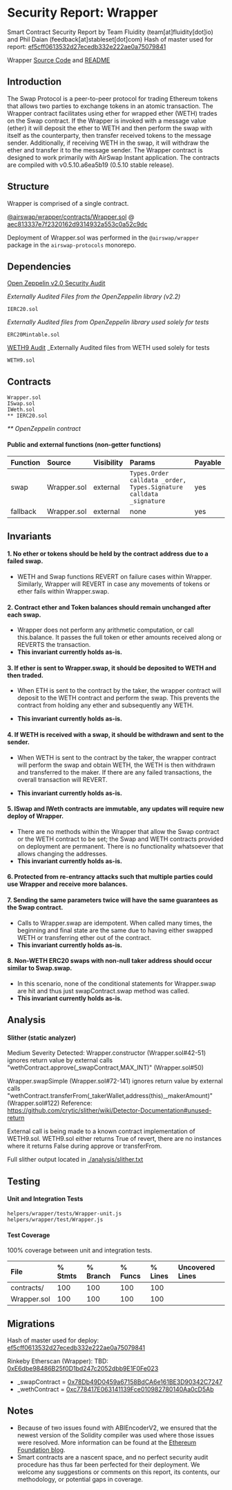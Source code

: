 # Security Report: Wrapper

Smart Contract Security Report by Team Fluidity (team[at]fluidity[dot]io) and Phil Daian (feedback[at]stableset[dot]com)
Hash of master used for report: [ef5cff0613532d27ecedb332e222ae0a75079841](https://github.com/airswap/airswap-protocols/commit/ef5cff0613532d27ecedb332e222ae0a75079841)

Wrapper [Source Code](https://github.com/airswap/airswap-protocols/tree/master/helpers/wrapper) and [README](../README.md)

## Introduction

The Swap Protocol is a peer-to-peer protocol for trading Ethereum tokens that allows two parties to exchange tokens in an atomic transaction. The Wrapper contract facilitates using ether for wrapped ether (WETH) trades on the Swap contract. If the Wrapper is invoked with a message value (ether) it will deposit the ether to WETH and then perform the swap with itself as the counterparty, then transfer received tokens to the message sender. Additionally, if receiving WETH in the swap, it will withdraw the ether and transfer it to the message sender. The Wrapper contract is designed to work primarily with AirSwap Instant application. The contracts are compiled with v0.5.10.a6ea5b19 (0.5.10 stable release).

## Structure

Wrapper is comprised of a single contract.

[@airswap/wrapper/contracts/Wrapper.sol](../contracts/Wrapper.sol) @ [aec813337e7f2320162d9314932a553c0a52c9dc](https://github.com/airswap/airswap-protocols/commit/aec813337e7f2320162d9314932a553c0a52c9dc)

Deployment of Wrapper.sol was performed in the `@airswap/wrapper` package in the `airswap-protocols` monorepo.

## Dependencies

[Open Zeppelin v2.0 Security Audit](https://drive.google.com/file/d/1gWUV0qz3n52VEUwoT-VlYmscPxxo9xhc/view)

_Externally Audited Files from the OpenZeppelin library (v2.2)_

```
IERC20.sol
```

_Externally Audited files from OpenZeppelin library used solely for tests_

```
ERC20Mintable.sol
```

[WETH9 Audit](https://github.com/bokkypoobah/MakerDAOSaiContractAudit/blob/master/audit/code-review/makerdao/weth9-b353893.md)
\_Externally Audited files from WETH used solely for tests

```
WETH9.sol
```

## Contracts

```
Wrapper.sol
ISwap.sol
IWeth.sol
** IERC20.sol
```

_\*\* OpenZeppelin contract_

#### Public and external functions (non-getter functions)

| Function | Source      | Visibility | Params                                                             | Payable |
| :------- | :---------- | :--------- | :----------------------------------------------------------------- | :------ |
| swap     | Wrapper.sol | external   | `Types.Order calldata _order, Types.Signature calldata _signature` | yes     |
| fallback | Wrapper.sol | external   | none                                                               | yes     |

## Invariants

#### 1. No ether or tokens should be held by the contract address due to a failed swap.

- WETH and Swap functions REVERT on failure cases within Wrapper. Similarly, Wrapper will REVERT in case any movements of tokens or ether fails within Wrapper.swap.

#### 2. Contract ether and Token balances should remain unchanged after each swap.

- Wrapper does not perform any arithmetic computation, or call this.balance. It passes the full token or ether amounts received along or REVERTS the transaction.
- **This invariant currently holds as-is.**

#### 3. If ether is sent to Wrapper.swap, it should be deposited to WETH and then traded.

- When ETH is sent to the contract by the taker, the wrapper contract will deposit to the WETH contract and perform the swap. This prevents the contract from holding any ether and subsequently any WETH.

- **This invariant currently holds as-is.**

#### 4. If WETH is received with a swap, it should be withdrawn and sent to the sender.

- When WETH is sent to the contract by the taker, the wrapper contract will perform the swap and obtain WETH, the WETH is then withdrawn and transferred to the maker. If there are any failed transactions, the overall transaction will REVERT.

- **This invariant currently holds as-is.**

#### 5. ISwap and IWeth contracts are immutable, any updates will require new deploy of Wrapper.

- There are no methods within the Wrapper that allow the Swap contract or the WETH contract to be set; the Swap and WETH contracts provided on deployment are permanent. There is no functionality whatsoever that allows changing the addresses.
- **This invariant currently holds as-is.**

#### 6. Protected from re-entrancy attacks such that multiple parties could use Wrapper and receive more balances.

#### 7. Sending the same parameters twice will have the same guarantees as the Swap contract.

- Calls to Wrapper.swap are idempotent. When called many times, the beginning and final state are the same due to having either swapped WETH or transferring ether out of the contract.
- **This invariant currently holds as-is.**

#### 8. Non-WETH ERC20 swaps with non-null taker address should occur similar to Swap.swap.

- In this scenario, none of the conditional statements for Wrapper.swap are hit and thus just swapContract.swap method was called.
- **This invariant currently holds as-is.**

## Analysis

#### Slither (static analyzer)

Medium Severity Detected:
Wrapper.constructor (Wrapper.sol#42-51) ignores return value by external calls "wethContract.approve(\_swapContract,MAX_INT)" (Wrapper.sol#50)

Wrapper.swapSimple (Wrapper.sol#72-141) ignores return value by external calls "wethContract.transferFrom(\_takerWallet,address(this),\_makerAmount)" (Wrapper.sol#122)
Reference: https://github.com/crytic/slither/wiki/Detector-Documentation#unused-return

External call is being made to a known contract implementation of WETH9.sol. WETH9.sol either returns True of revert, there are no instances where it returns False during approve or transferFrom.

Full slither output located in [./analysis/slither.txt](./analysis/slither.txt)

## Testing

#### Unit and Integration Tests

```
helpers/wrapper/tests/Wrapper-unit.js
helpers/wrapper/test/Wrapper.js
```

#### Test Coverage

100% coverage between unit and integration tests.

| File        | % Stmts | % Branch | % Funcs | % Lines | Uncovered Lines |
| :---------- | :------ | :------- | :------ | :------ | :-------------- |
| contracts/  | 100     | 100      | 100     | 100     |                 |
| Wrapper.sol | 100     | 100      | 100     | 100     |                 |

## Migrations

Hash of master used for deploy: [ef5cff0613532d27ecedb332e222ae0a75079841](https://github.com/airswap/airswap-protocols/commit/ef5cff0613532d27ecedb332e222ae0a75079841)

Rinkeby Etherscan (Wrapper): TBD: [0xE6dbe98486B25f0D1bd247c2052dbb9E1F0Fe023](https://rinkeby.etherscan.io/address/0xE6dbe98486B25f0D1bd247c2052dbb9E1F0Fe023)

- \_swapContract = [0x78Db49D0459a67158BdCA6e161BE3D90342C7247](https://rinkeby.etherscan.io/address/0x78Db49D0459a67158BdCA6e161BE3D90342C7247)
- \_wethContract = [0xc778417E063141139Fce010982780140Aa0cD5Ab](https://rinkeby.etherscan.io/address/0xc778417E063141139Fce010982780140Aa0cD5Ab)

## Notes

- Because of two issues found with ABIEncoderV2, we ensured that the newest version of the Solidity compiler was used where those issues were resolved. More information can be found at the [Ethereum Foundation blog](https://blog.ethereum.org/2019/03/26/solidity-optimizer-and-abiencoderv2-bug/).
- Smart contracts are a nascent space, and no perfect security audit procedure has thus far been perfected for their deployment. We welcome any suggestions or comments on this report, its contents, our methodology, or potential gaps in coverage.

